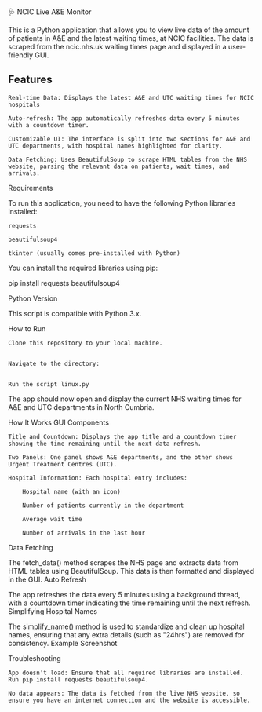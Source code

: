 🩺 NCIC Live A&E Monitor

This is a Python application that allows you to view live data of the amount of patients in A&E and the latest waiting times, at NCIC facilities. The data is scraped from the ncic.nhs.uk waiting times page and displayed in a user-friendly GUI.


## Features

    Real-time Data: Displays the latest A&E and UTC waiting times for NCIC hospitals

    Auto-refresh: The app automatically refreshes data every 5 minutes with a countdown timer.

    Customizable UI: The interface is split into two sections for A&E and UTC departments, with hospital names highlighted for clarity.

    Data Fetching: Uses BeautifulSoup to scrape HTML tables from the NHS website, parsing the relevant data on patients, wait times, and arrivals.

Requirements

To run this application, you need to have the following Python libraries installed:

    requests

    beautifulsoup4

    tkinter (usually comes pre-installed with Python)

You can install the required libraries using pip:

pip install requests beautifulsoup4

Python Version

This script is compatible with Python 3.x.

How to Run

    Clone this repository to your local machine.


    Navigate to the directory:


    Run the script linux.py




The app should now open and display the current NHS waiting times for A&E and UTC departments in North Cumbria.

How It Works
GUI Components

    Title and Countdown: Displays the app title and a countdown timer showing the time remaining until the next data refresh.

    Two Panels: One panel shows A&E departments, and the other shows Urgent Treatment Centres (UTC).

    Hospital Information: Each hospital entry includes:

        Hospital name (with an icon)

        Number of patients currently in the department

        Average wait time

        Number of arrivals in the last hour

Data Fetching

The fetch_data() method scrapes the NHS page and extracts data from HTML tables using BeautifulSoup. This data is then formatted and displayed in the GUI.
Auto Refresh

The app refreshes the data every 5 minutes using a background thread, with a countdown timer indicating the time remaining until the next refresh.
Simplifying Hospital Names

The simplify_name() method is used to standardize and clean up hospital names, ensuring that any extra details (such as "24hrs") are removed for consistency.
Example Screenshot

Troubleshooting

    App doesn't load: Ensure that all required libraries are installed. Run pip install requests beautifulsoup4.

    No data appears: The data is fetched from the live NHS website, so ensure you have an internet connection and the website is accessible.
